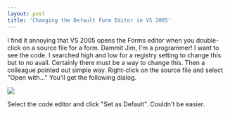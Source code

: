 ```yaml
---
layout: post
title: 'Changing the Default Form Editor in VS 2005'
---
```

I find it annoying that VS 2005 opens the Forms editor when you double-click on a source file for a form. Dammit Jim, I'm a programmer! I want to see the code. I searched high and low for a registry setting to change this but to no avail. Certainly there must be a way to change this. Then a colleague pointed out simple way. Right-click on the source file and select "Open with..." You'll get the following dialog.

![](/blog/openwith.png)

Select the code editor and click "Set as Default". Couldn't be easier.
